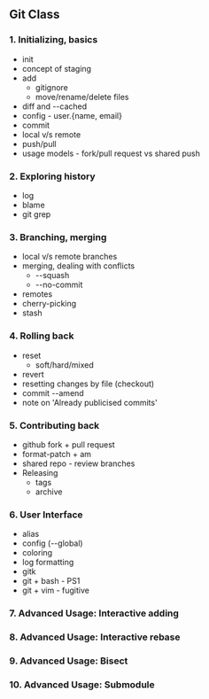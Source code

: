 ## Git Class

### 1. Initializing, basics
  - init
  - concept of staging
  - add
    - gitignore
    - move/rename/delete files
  - diff and --cached
  - config - user.{name, email}
  - commit
  - local v/s remote
  - push/pull
  - usage models - fork/pull request vs shared push

### 2. Exploring history
  - log
  - blame
  - git grep

### 3. Branching, merging
  - local v/s remote branches
  - merging, dealing with conflicts
    - --squash
    - --no-commit
  - remotes
  - cherry-picking
  - stash

### 4. Rolling back
  - reset
    - soft/hard/mixed
  - revert
  - resetting changes by file (checkout)
  - commit --amend
  - note on 'Already publicised commits'

### 5. Contributing back
  - github fork + pull request
  - format-patch + am
  - shared repo - review branches
  - Releasing
    - tags
    - archive

### 6. User Interface
  - alias
  - config (--global)
  - coloring
  - log formatting
  - gitk
  - git + bash - PS1
  - git + vim - fugitive

### 7. Advanced Usage: Interactive adding
### 8. Advanced Usage: Interactive rebase
### 9. Advanced Usage: Bisect
### 10. Advanced Usage: Submodule
